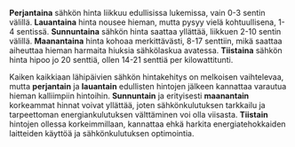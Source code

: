 **Perjantaina** sähkön hinta liikkuu edullisissa lukemissa, vain 0-3 sentin välillä. **Lauantaina** hinta nousee hieman, mutta pysyy vielä kohtuullisena, 1-4 sentissä. **Sunnuntaina** sähkön hinta saattaa yllättää, liikkuen 2-10 sentin välillä. **Maanantaina** hinta kohoaa merkittävästi, 8-17 senttiin, mikä saattaa aiheuttaa hieman harmaita hiuksia sähkölaskua avatessa. **Tiistaina** sähkön hinta hipoo jo 20 senttiä, ollen 14-21 senttiä per kilowattitunti. 

Kaiken kaikkiaan lähipäivien sähkön hintakehitys on melkoisen vaihtelevaa, mutta **perjantain** ja **lauantain** edullisten hintojen jälkeen kannattaa varautua hieman kalliimpiin hintoihin. **Sunnuntain** ja erityisesti **maanantain** korkeammat hinnat voivat yllättää, joten sähkönkulutuksen tarkkailu ja tarpeettoman energiankulutuksen välttäminen voi olla viisasta. **Tiistain** hintojen ollessa korkeimmillaan, kannattaa ehkä harkita energiatehokkaiden laitteiden käyttöä ja sähkönkulutuksen optimointia.